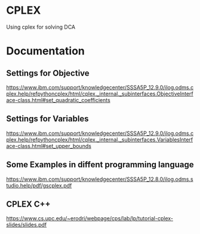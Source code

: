 # CPLEX
Using cplex for solving DCA

# Documentation

## Settings for Objective
https://www.ibm.com/support/knowledgecenter/SSSA5P_12.9.0/ilog.odms.cplex.help/refpythoncplex/html/cplex._internal._subinterfaces.ObjectiveInterface-class.html#set_quadratic_coefficients

## Settings for Variables
https://www.ibm.com/support/knowledgecenter/SSSA5P_12.9.0/ilog.odms.cplex.help/refpythoncplex/html/cplex._internal._subinterfaces.VariablesInterface-class.html#set_upper_bounds

## Some Examples in diffent programming language
https://www.ibm.com/support/knowledgecenter/SSSA5P_12.8.0/ilog.odms.studio.help/pdf/gscplex.pdf

## CPLEX C++
https://www.cs.upc.edu/~erodri/webpage/cps/lab/lp/tutorial-cplex-slides/slides.pdf
